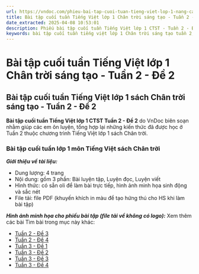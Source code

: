 ```yaml
---
url: https://vndoc.com/phieu-bai-tap-cuoi-tuan-tieng-viet-lop-1-nang-cao-tuan-2-so-2-205930
title: Bài tập cuối tuần Tiếng Việt lớp 1 Chân trời sáng tạo - Tuần 2 - Đề 2 - VnDoc.com
date_extracted: 2025-04-08 10:53:01
description: Phiếu bài tập cuối tuần Tiếng Việt lớp 1 CTST - Tuần 2 - Đề 2 được biên soạn nhằm giúp các em HS củng cố và rèn luyện các kiến thức Tiếng Việt được học trên lớp. Mời các bạn tham khảo.
keywords: bài tập cuối tuần tiếng việt lớp 1 Chân trời sáng tạo tuần 2,phiếu bài tập tiếng việt lớp 1 tuần 2,Đề kiểm tra cuối tuần môn Tiếng Việt lớp 1 Tuần 2,Đề kiểm tra cuối tuần môn Tiếng Việt lớp 1,giải bài tập tiếng việt lớp 1,bài tập tiếng việt lớp 1,giải tiếng việt lớp 1,bài tập cuối tuần lớp 1,phiếu bài tập cuối tuần lớp 1 môn tiếng việt,bài tập cuối tuần lớp 1 Chân trời sáng tạo,phiếu bài tập cuối tuần lớp 1
---
```


# Bài tập cuối tuần Tiếng Việt lớp 1 Chân trời sáng tạo - Tuần 2 - Đề 2
## **Bài tập cuối tuần Tiếng Việt lớp 1 sách Chân trời sáng tạo - Tuần 2 - Đề 2**
**Bài tập cuối tuần Tiếng Việt lớp 1 CTST Tuần 2 - Đề 2** do VnDoc biên soạn nhằm giúp các em ôn luyện, tổng hợp lại những kiến thức đã được học ở Tuần 2 thuộc chương trình Tiếng Việt lớp 1  sách Chân trời.
### **Bài tập cuối tuần lớp 1 môn Tiếng Việt sách Chân trời**
 _**Giới thiệu về tài liệu:**_
  * Dung lượng: 4 trang
  * Nội dung: gồm 3 phần: Bài luyện tập, Luyện đọc, Luyện viết
  * Hình thức: có sẵn oli để làm bài trực tiếp, hình ảnh minh họa sinh động và sắc nét
  * File tải: file PDF \(khuyến khích in màu để tạo hứng thú cho HS khi làm bài tập\)

_**Hình ảnh minh họa cho phiếu bài tập \(file tải về không có logo\):**_
Xem thêm các bài Tìm bài trong mục này khác:
  * [Tuần 2 - Đề 3](</phieu-bai-tap-cuoi-tuan-tieng-viet-lop-1-nang-cao-tuan-2-so-3-205931>)
  * [Tuần 2 - Đề 4](</phieu-bai-tap-cuoi-tuan-tieng-viet-lop-1-nang-cao-tuan-2-so-4-205935>)
  * [Tuần 3 - Đề 1](</phieu-bai-tap-cuoi-tuan-tieng-viet-lop-1-nang-cao-tuan-3-so-1-206261>)
  * [Tuần 3 - Đề 2](</phieu-bai-tap-cuoi-tuan-tieng-viet-lop-1-nang-cao-tuan-3-so-2-206264>)
  * [Tuần 3 - Đề 3](</phieu-bai-tap-cuoi-tuan-tieng-viet-lop-1-nang-cao-tuan-3-so-3-206265>)
  * [Tuần 3 - Đề 4](</phieu-bai-tap-cuoi-tuan-tieng-viet-lop-1-nang-cao-tuan-3-so-4-206267>)

